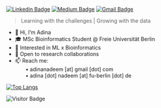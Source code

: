 [![Linkedin Badge](https://img.shields.io/badge/-adinanadeem-blue?style=flat&logo=Linkedin&logoColor=white&link=https://www.linkedin.com/in/adinanadeem/)](https://www.linkedin.com/in/adinanadeem/)
[![Medium Badge](https://img.shields.io/badge/-adinanadeem-black?style=flat&logo=Medium&logoColor=white&link=https://medium.com/@adinanadeem)](https://medium.com/@adinanadeem)
[![Gmail Badge](https://img.shields.io/badge/-adinanadeem-c14438?style=flat&logo=Gmail&logoColor=white&link=mailto:adinanadeem@gmail.com)](mailto:adinanadeem@gmail.com)

> Learning with the challenges | Growing with the data

- 👋 Hi, I’m Adina
- 🎓 MSc Bioinformatics Student @ Freie Universität Berlin 
- 🧠 Interested in ML x Bioinformatics  
- 📝 Open to research collaborations  
- 📫 Reach me:  
  • adinanadeem [at] gmail [dot] com  
  • adina [dot] nadeem [at] fu-berlin [dot] de

[![Top Langs](https://github-readme-stats.vercel.app/api/top-langs/?username=a-nadeem9&hide=jupyter%20notebook,makefile&layout=compact&token=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)](https://github.com/a-nadeem9/github-readme-stats)

![Visitor Badge](https://visitor-badge.laobi.icu/badge?page_id=adina-sn.adina-sn)



